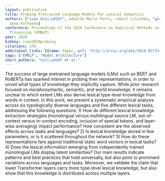 ```yaml
---
layout: publication
title: Probing Pretrained Language Models For Lexical Semantics
authors: ["ivan Vuli\u0107", edoardo Maria Ponti, robert Litschko, "goran Glava\u0161",
  anna Korhonen]
conference: Proceedings of the 2020 Conference on Empirical Methods in Natural Language
  Processing (EMNLP)
year: 2020
bibkey: ivan2020probing
citations: 176
additional_links: [{name: Paper, url: 'http://arxiv.org/abs/2010.05731v1'}]
tags: ["EMNLP", "Model Architecture"]
short_authors: "Vuli\u0107 et al."
---
```

The success of large pretrained language models (LMs) such as BERT and
RoBERTa has sparked interest in probing their representations, in order to
unveil what types of knowledge they implicitly capture. While prior research
focused on morphosyntactic, semantic, and world knowledge, it remains unclear
to which extent LMs also derive lexical type-level knowledge from words in
context. In this work, we present a systematic empirical analysis across six
typologically diverse languages and five different lexical tasks, addressing
the following questions: 1) How do different lexical knowledge extraction
strategies (monolingual versus multilingual source LM, out-of-context versus
in-context encoding, inclusion of special tokens, and layer-wise averaging)
impact performance? How consistent are the observed effects across tasks and
languages? 2) Is lexical knowledge stored in few parameters, or is it scattered
throughout the network? 3) How do these representations fare against
traditional static word vectors in lexical tasks? 4) Does the lexical
information emerging from independently trained monolingual LMs display latent
similarities? Our main results indicate patterns and best practices that hold
universally, but also point to prominent variations across languages and tasks.
Moreover, we validate the claim that lower Transformer layers carry more
type-level lexical knowledge, but also show that this knowledge is distributed
across multiple layers.